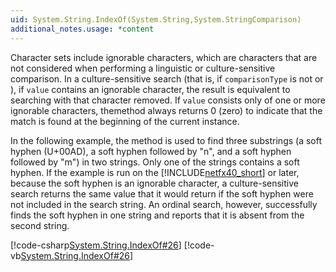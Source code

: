 ```yaml
---
uid: System.String.IndexOf(System.String,System.StringComparison)
additional_notes.usage: *content
---
```


<p>Character sets include ignorable characters, which are characters that are not considered when performing a linguistic or culture-sensitive comparison. In a culture-sensitive search (that is, if <code>comparisonType</code> is not <xref href="System.StringComparison.Ordinal"></xref> or <xref href="System.StringComparison.OrdinalIgnoreCase"></xref>), if <code>value</code> contains an ignorable character, the result is equivalent to searching with that character removed. If <code>value</code> consists only of one or more ignorable characters, the<xref href="System.String.IndexOf(System.String,System.StringComparison)"></xref>method always returns 0 (zero) to indicate that the match is found at the beginning of the current instance.  
  
 In the following example, the <xref href="System.String.IndexOf(System.String,System.StringComparison)"></xref> method is used to find three substrings (a soft hyphen (U+00AD), a soft hyphen followed by "n", and a soft hyphen followed by "m") in two strings. Only one of the strings contains a soft hyphen. If the example is run on the [!INCLUDE[netfx40_short](~/includes/netfx40-short-md.md)] or later, because the soft hyphen is an ignorable character, a culture-sensitive search returns the same value that it would return if the soft hyphen were not included in the search string. An ordinal search, however, successfully finds the soft hyphen in one string and reports that it is absent from the second string.  
  
 [!code-csharp[System.String.IndexOf#26](~/samples/snippets/csharp/VS_Snippets_CLR_System/system.String.IndexOf/CS/ignorable26.cs#26)]
 [!code-vb[System.String.IndexOf#26](~/samples/snippets/visualbasic/VS_Snippets_CLR_System/system.String.IndexOf/VB/ignorable26.vb#26)]</p>


